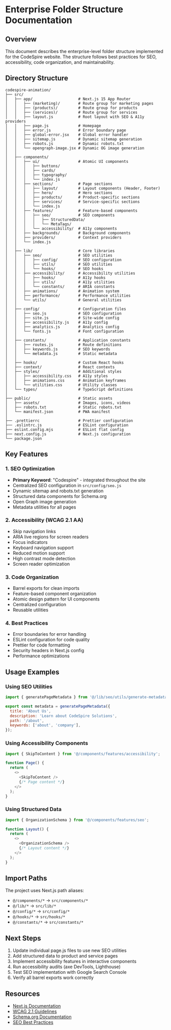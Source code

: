 # Enterprise Folder Structure Documentation

## Overview

This document describes the enterprise-level folder structure implemented for the CodeSpire website. The structure follows best practices for SEO, accessibility, code organization, and maintainability.

## Directory Structure

```
codespire-animation/
├── src/
│   ├── app/                    # Next.js 15 App Router
│   │   ├── (marketing)/        # Route group for marketing pages
│   │   ├── (products)/         # Route group for products
│   │   ├── (services)/         # Route group for services
│   │   ├── layout.js           # Root layout with SEO & A11y providers
│   │   ├── page.js             # Homepage
│   │   ├── error.js            # Error boundary page
│   │   ├── global-error.jsx    # Global error handler
│   │   ├── sitemap.js          # Dynamic sitemap generation
│   │   ├── robots.js           # Dynamic robots.txt
│   │   └── opengraph-image.jsx # Dynamic OG image generation
│   │
│   ├── components/
│   │   ├── ui/                 # Atomic UI components
│   │   │   ├── buttons/
│   │   │   ├── cards/
│   │   │   ├── typography/
│   │   │   └── index.js
│   │   ├── sections/           # Page sections
│   │   │   ├── layout/         # Layout components (Header, Footer)
│   │   │   ├── hero/           # Hero sections
│   │   │   ├── products/       # Product-specific sections
│   │   │   ├── services/       # Service-specific sections
│   │   │   └── index.js
│   │   ├── features/           # Feature-based components
│   │   │   ├── seo/            # SEO components
│   │   │   │   ├── StructuredData/
│   │   │   │   └── MetaTags/
│   │   │   └── accessibility/  # A11y components
│   │   ├── backgrounds/        # Background components
│   │   ├── providers/          # Context providers
│   │   └── index.js
│   │
│   ├── lib/                    # Core libraries
│   │   ├── seo/                # SEO utilities
│   │   │   ├── config/         # SEO configuration
│   │   │   ├── utils/          # SEO utilities
│   │   │   └── hooks/          # SEO hooks
│   │   ├── accessibility/      # Accessibility utilities
│   │   │   ├── hooks/          # A11y hooks
│   │   │   ├── utils/          # A11y utilities
│   │   │   └── constants/      # ARIA constants
│   │   ├── animations/         # Animation system
│   │   ├── performance/        # Performance utilities
│   │   └── utils/              # General utilities
│   │
│   ├── config/                 # Configuration files
│   │   ├── seo.js              # SEO configuration
│   │   ├── site.js             # Site-wide config
│   │   ├── accessibility.js    # A11y config
│   │   ├── analytics.js        # Analytics config
│   │   └── fonts.js            # Font configuration
│   │
│   ├── constants/              # Application constants
│   │   ├── routes.js           # Route definitions
│   │   ├── keywords.js         # SEO keywords
│   │   └── metadata.js         # Static metadata
│   │
│   ├── hooks/                  # Custom React hooks
│   ├── context/                # React contexts
│   ├── styles/                 # Additional styles
│   │   ├── accessibility.css   # A11y styles
│   │   ├── animations.css      # Animation keyframes
│   │   └── utilities.css       # Utility classes
│   └── types/                  # TypeScript definitions
│
├── public/                     # Static assets
│   ├── assets/                 # Images, icons, videos
│   ├── robots.txt              # Static robots.txt
│   └── manifest.json           # PWA manifest
│
├── .prettierrc                 # Prettier configuration
├── .eslintrc.js                # ESLint configuration
├── eslint.config.mjs           # ESLint flat config
├── next.config.js              # Next.js configuration
└── package.json
```

## Key Features

### 1. SEO Optimization
- **Primary Keyword**: "Codespire" - integrated throughout the site
- Centralized SEO configuration in `src/config/seo.js`
- Dynamic sitemap and robots.txt generation
- Structured data components for Schema.org
- Open Graph image generation
- Metadata utilities for all pages

### 2. Accessibility (WCAG 2.1 AA)
- Skip navigation links
- ARIA live regions for screen readers
- Focus indicators
- Keyboard navigation support
- Reduced motion support
- High contrast mode detection
- Screen reader optimization

### 3. Code Organization
- Barrel exports for clean imports
- Feature-based component organization
- Atomic design pattern for UI components
- Centralized configuration
- Reusable utilities

### 4. Best Practices
- Error boundaries for error handling
- ESLint configuration for code quality
- Prettier for code formatting
- Security headers in Next.js config
- Performance optimizations

## Usage Examples

### Using SEO Utilities

```javascript
import { generatePageMetadata } from '@/lib/seo/utils/generate-metadata';

export const metadata = generatePageMetadata({
  title: 'About Us',
  description: 'Learn about CodeSpire Solutions',
  path: '/about',
  keywords: ['about', 'company'],
});
```

### Using Accessibility Components

```javascript
import { SkipToContent } from '@/components/features/accessibility';

function Page() {
  return (
    <>
      <SkipToContent />
      {/* Page content */}
    </>
  );
}
```

### Using Structured Data

```javascript
import { OrganizationSchema } from '@/components/features/seo';

function Layout() {
  return (
    <>
      <OrganizationSchema />
      {/* Layout content */}
    </>
  );
}
```

## Import Paths

The project uses Next.js path aliases:

- `@/components/*` → `src/components/*`
- `@/lib/*` → `src/lib/*`
- `@/config/*` → `src/config/*`
- `@/hooks/*` → `src/hooks/*`
- `@/constants/*` → `src/constants/*`

## Next Steps

1. Update individual page.js files to use new SEO utilities
2. Add structured data to product and service pages
3. Implement accessibility features in interactive components
4. Run accessibility audits (axe DevTools, Lighthouse)
5. Test SEO implementation with Google Search Console
6. Verify all barrel exports work correctly

## Resources

- [Next.js Documentation](https://nextjs.org/docs)
- [WCAG 2.1 Guidelines](https://www.w3.org/WAI/WCAG21/quickref/)
- [Schema.org Documentation](https://schema.org/)
- [SEO Best Practices](https://developers.google.com/search/docs)

